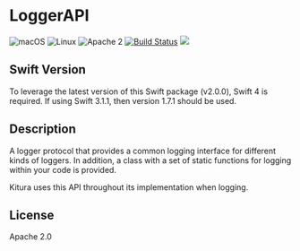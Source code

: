 # LoggerAPI
![macOS](https://img.shields.io/badge/os-macOS-green.svg?style=flat)
![Linux](https://img.shields.io/badge/os-linux-green.svg?style=flat)
![Apache 2](https://img.shields.io/badge/license-Apache2-blue.svg?style=flat)
[![Build Status](https://travis-ci.org/IBM-Swift/LoggerAPI.svg?branch=master)](https://travis-ci.org/IBM-Swift/LoggerAPI)
![](https://img.shields.io/badge/Swift-4.0%20RELEASE-orange.svg?style=flat)

## Swift Version
To leverage the latest version of this Swift package (v2.0.0), Swift 4 is required. If using Swift 3.1.1, then version 1.7.1 should be used.

## Description
A logger protocol that provides a common logging interface for different kinds of loggers. In addition, a class with a set of static functions for logging within your code is provided.

Kitura uses this API throughout its implementation when logging.

## License
Apache 2.0
